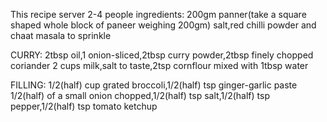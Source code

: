 This recipe server 2-4 people
ingredients:
200gm panner(take a square shaped whole block of paneer weighing 200gm)
salt,red chilli powder and chaat masala to sprinkle 

CURRY:
2tbsp oil,1 onion-sliced,2tbsp curry powder,2tbsp finely chopped coriander
2 cups milk,salt to taste,2tsp cornflour mixed with 1tbsp water

FILLING:
1/2(half) cup grated broccoli,1/2(half) tsp ginger-garlic paste
1/2(half) of a small onion chopped,1/2(half) tsp salt,1/2(half) tsp pepper,1/2(half) tsp tomato ketchup